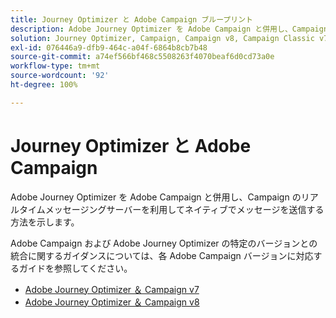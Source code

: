 ```yaml
---
title: Journey Optimizer と Adobe Campaign ブループリント
description: Adobe Journey Optimizer を Adobe Campaign と併用し、Campaign のリアルタイムメッセージングサーバーを利用してネイティブでメッセージを送信する方法を示します
solution: Journey Optimizer, Campaign, Campaign v8, Campaign Classic v7, Campaign Standard
exl-id: 076446a9-dfb9-464c-a04f-6864b8cb7b48
source-git-commit: a74ef566bf468c5508263f4070beaf6d0cd73a0e
workflow-type: tm+mt
source-wordcount: '92'
ht-degree: 100%

---
```


# Journey Optimizer と Adobe Campaign

Adobe Journey Optimizer を Adobe Campaign と併用し、Campaign のリアルタイムメッセージングサーバーを利用してネイティブでメッセージを送信する方法を示します。

Adobe Campaign および Adobe Journey Optimizer の特定のバージョンとの統合に関するガイダンスについては、各 Adobe Campaign バージョンに対応するガイドを参照してください。

* [Adobe Journey Optimizer ＆ Campaign v7](ajo-and-campaign-v7.md)
* [Adobe Journey Optimizer ＆ Campaign v8](ajo-and-campaign-v8.md)